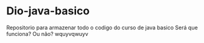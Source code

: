# Dio-java-basico
Repositorio para armazenar todo o codigo do curso de java basico
Será que funciona?
Ou não?
wquyvqwuyv

